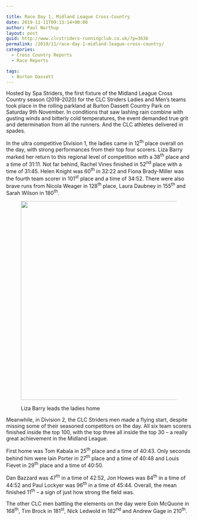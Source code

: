 ```yaml
---

title: Race Day 1, Midland League Cross-Country
date: 2019-11-11T09:13:14+00:00
author: Paul Northup
layout: post
guid: http://www.clcstriders-runningclub.co.uk/?p=3636
permalink: /2019/11/race-day-1-midland-league-cross-country/
categories:
  - Cross Country Reports
  - Race Reports

tags:
  - Burton Dassett
---
```

 

Hosted by Spa Striders, the first fixture of the Midland League Cross Country season (2019-2020) for the CLC Striders Ladies and Men’s teams took place in the rolling parkland at Burton Dassett Country Park on Saturday 9th November. In conditions that saw lashing rain combine with gusting winds and bitterly cold temperatures, the event demanded true grit and determination from all the runners. And the CLC athletes delivered in spades.

In the ultra competitive Division 1, the ladies came in 12<sup>th</sup> place overall on the day, with strong performances from their top four scorers. Liza Barry marked her return to this regional level of competition with a 38<sup>th</sup> place and a time of 31:11. Not far behind, Rachel Vines finished in 52<sup>nd</sup> place with a time of 31:45. Helen Knight was 60<sup>th</sup> in 32:22 and Fiona Brady-Miller was the fourth team scorer in 101<sup>st</sup> place and a time of 34:52. There were also brave runs from Nicola Weager in 128<sup>th</sup> place, Laura Daubney in 155<sup>th</sup> and Sarah Wilson in 180<sup>th</sup>.<figure class="wp-block-image is-resized">

<img src="http://www.clcstriders-runningclub.co.uk/wplive/wp-content/uploads/2019/11/Liza-Barry-9.11.19.jpg" alt="" class="wp-image-3637" width="720" height="540" srcset="http://www.clcstriders-runningclub.co.uk/wplive/wp-content/uploads/2019/11/Liza-Barry-9.11.19.jpg 960w, http://www.clcstriders-runningclub.co.uk/wplive/wp-content/uploads/2019/11/Liza-Barry-9.11.19-300x225.jpg 300w, http://www.clcstriders-runningclub.co.uk/wplive/wp-content/uploads/2019/11/Liza-Barry-9.11.19-768x576.jpg 768w" sizes="(max-width: 720px) 100vw, 720px" /> <figcaption>Liza Barry leads the ladies home</figcaption></figure> 

Meanwhile, in Division 2, the CLC Striders men made a flying start, despite missing some of their seasoned competitors on the day. All six team scorers finished inside the top 100, with the top three all inside the top 30 – a really great achievement in the Midland League.&nbsp;

First home was Tom Kabala in 25<sup>th</sup>&nbsp;place and a time of 40:43. Only seconds behind him were Iain Porter in 27<sup>th</sup>&nbsp;place and a time of 40:48 and Louis Fievet in 29<sup>th</sup>&nbsp;place and a time of 40:50.

Dan Bazzard was 47<sup>th</sup>&nbsp;in a time of 42:52, Jon Howes was 84<sup>th</sup>&nbsp;in a time of 44:52 and Paul Lockyer was 96<sup>th</sup>&nbsp;in a time of 45:44. Overall, the mean finished 11<sup>th</sup>&nbsp;– a sign of just how strong the field was.

The other CLC men battling the elements on the day were Eoin McQuone in 168<sup>th</sup>, Tim Brock in 181<sup>st</sup>, Nick Ledwold in 182<sup>nd</sup>&nbsp;and Andrew Gage in 210<sup>th</sup>.